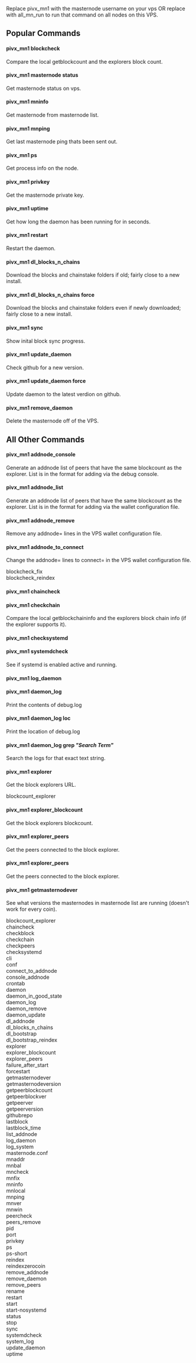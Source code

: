 Replace pivx_mn1 with the masternode username on your vps OR replace with all_mn_run to run that command on all nodes on this VPS.

## Popular Commands
#### pivx_mn1 **blockcheck**  
Compare the local getblockcount and the explorers block count.

#### pivx_mn1 **masternode status**
Get masternode status on vps.

#### pivx_mn1 **mninfo**
Get masternode from masternode list.

#### pivx_mn1 **mnping**
Get last masternode ping thats been sent out.

#### pivx_mn1 **ps**
Get process info on the node.

#### pivx_mn1 **privkey**
Get the masternode private key.

#### pivx_mn1 **uptime**
Get how long the daemon has been running for in seconds.

#### pivx_mn1 **restart**
Restart the daemon.

#### pivx_mn1 **dl_blocks_n_chains**
Download the blocks and chainstake folders if old; fairly close to a new install.
#### pivx_mn1 **dl_blocks_n_chains force**
Download the blocks and chainstake folders even if newly downloaded; fairly close to a new install.

#### pivx_mn1 **sync**
Show inital block sync progress.


#### pivx_mn1 **update_daemon**
Check github for a new version.
#### pivx_mn1 **update_daemon force**
Update daemon to the latest verdion on github.

#### pivx_mn1 **remove_daemon**
Delete the masternode off of the VPS.

## All Other Commands 
#### pivx_mn1 **addnode_console**
Generate an addnode list of peers that have the same blockcount as the explorer. List is in the format for adding via the debug console.

#### pivx_mn1 **addnode_list**
Generate an addnode list of peers that have the same blockcount as the explorer. List is in the format for adding via the wallet configuration file.

#### pivx_mn1 **addnode_remove**
Remove any addnode= lines in the VPS wallet configuration file. 

#### pivx_mn1 **addnode_to_connect**
Change the addnode= lines to connect= in the VPS wallet configuration file. 

blockcheck_fix  
blockcheck_reindex  

#### pivx_mn1 **chaincheck**
#### pivx_mn1 **checkchain**
Compare the local getblockchaininfo and the explorers block chain info (if the explorer supports it).

#### pivx_mn1 **checksystemd**
#### pivx_mn1 **systemdcheck**
See if systemd is enabled active and running.

#### pivx_mn1 **log_daemon**
#### pivx_mn1 **daemon_log**
Print the contents of debug.log
#### pivx_mn1 **daemon_log loc**
Print the location of debug.log
#### pivx_mn1 **daemon_log grep** ***"Search Term"***
Search the logs for that exact text string.

#### pivx_mn1 **explorer** 
Get the block explorers URL.

blockcount_explorer
#### pivx_mn1 **explorer_blockcount** 
Get the block explorers blockcount.

#### pivx_mn1 **explorer_peers**
Get the peers connected to the block explorer.
#### pivx_mn1 **explorer_peers**
Get the peers connected to the block explorer.



#### pivx_mn1 **getmasternodever**
See what versions the masternodes in masternode list are running (doesn't work for every coin).


blockcount_explorer  
chaincheck  
checkblock  
checkchain  
checkpeers  
checksystemd  
cli  
conf  
connect_to_addnode  
console_addnode  
crontab  
daemon  
daemon_in_good_state  
daemon_log  
daemon_remove  
daemon_update  
dl_addnode  
dl_blocks_n_chains  
dl_bootstrap  
dl_bootstrap_reindex  
explorer  
explorer_blockcount  
explorer_peers  
failure_after_start  
forcestart  
getmasternodever  
getmasternodeversion  
getpeerblockcount  
getpeerblockver  
getpeerver  
getpeerversion  
githubrepo  
lastblock  
lastblock_time  
list_addnode  
log_daemon  
log_system  
masternode.conf  
mnaddr  
mnbal  
mncheck  
mnfix  
mninfo  
mnlocal  
mnping  
mnver  
mnwin  
peercheck  
peers_remove  
pid  
port  
privkey  
ps  
ps-short  
reindex  
reindexzerocoin  
remove_addnode  
remove_daemon  
remove_peers  
rename  
restart  
start  
start-nosystemd  
status  
stop  
sync  
systemdcheck  
system_log  
update_daemon  
uptime  
